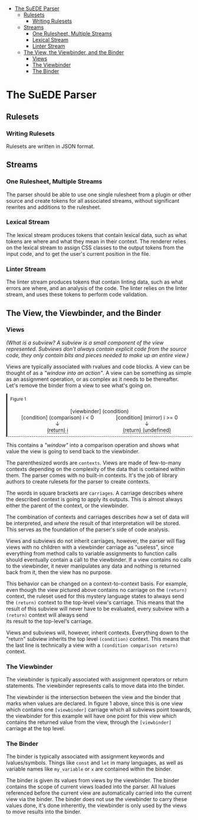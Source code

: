* [The SuEDE Parser](#the-suede-parser)
  * [Rulesets](#rulesets)
    * [Writing Rulesets](#writing-rulesets)
  * [Streams](#streams)
    * [One Rulesheet, Multiple Streams](#one-rulesheet-multiple-streams-)
    * [Lexical Stream](#lexical-stream-)
    * [Linter Stream](#linter-stream-)
  * [The View, the Viewbinder, and the Binder](#the-view-the-viewbinder-and-the-binder)
    * [Views](#views)
    * [The Viewbinder](#the-viewbinder)
    * [The Binder](#the-binder)


# The SuEDE Parser

## Rulesets

### Writing Rulesets
Rulesets are written in JSON format.

## Streams

### One Rulesheet, Multiple Streams  
The parser should be able to use one single rulesheet from a
plugin or other source and create tokens for all associated 
streams, without significant rewrites and additions to the
rulesheet.

### Lexical Stream  
The lexical stream produces tokens that contain lexical data, 
such as what tokens are where and what they mean in their 
context. The renderer relies on the lexical stream to assign 
CSS classes to the output tokens from the input code, and to
get the user's current position in the file.

### Linter Stream  
The linter stream produces tokens that contain linting data,
such as what errors are where, and an analysis of the code. The 
linter relies on the linter stream, and uses these tokens to
perform code validation.



## The View, the Viewbinder, and the Binder

### Views

_(What is a subview? A subview is a small component of the view represented. Subviews
don't always contain explicit code from the source code, they only contain bits
and pieces needed to make up an entire view.)_

Views are typically associated with rvalues and code blocks. A view can be thought 
of as a _"window into an action"_. A view can be something as simple as an 
assignment operation, or as complex as it needs to be thereafter. Let's remove the 
binder from a view to see what's going on.

<div style="flex: 1 0 auto;display: flex;flex-direction: column;border-left: 3px solid;border-bottom: 1px dashed;padding: 8px 8px;">
    <sub>Figure 1</sub>
    <br />
    <p style="margin: auto;">[viewbinder] (condition)</p>
    <div id="conditional" 
    style="flex: 1 0 auto;display:flex;justify-content: space-around">
        <div style="flex: 0 1 auto;display: flex;flex-direction: column">
            <p style="margin: auto">[condition] (comparison) i < 0</p>
            <p style="margin: auto">↓</p>
            <p style="margin: auto;border-bottom: 1px dashed">(return) i</p>
        </div>
        <div style="flex: 0 1 auto;display: flex;flex-direction: column">
            <p style="margin: auto">[condition] (mirror) i >= 0</p>
            <p style="margin: auto">↓</p>
        <p style="margin: auto;border-bottom: 1px dashed">(return) (undefined)</p>
        </div>
    </div>
</div>

This contains a _"window"_ into a comparison operation and shows what value the 
view is going to send back to the viewbinder.

The parenthesized words are `contexts`. Views are made of few-to-many contexts
depending on the complexity of the data that is contained within them. The parser 
comes with no built-in contexts. It's the job of library authors to create rulesets 
for the parser to create contexts. 

The words in square brackets are `carriages`. A carriage describes where the 
described context is going to apply its outputs. This is almost always either the
parent of the context, or the viewbinder. 

The combination of contexts and carriages describes _how_ a set of data will be 
interpreted, and _where_ the result of that interpretation will be stored. This 
serves as the foundation of the parser's side of code analysis. 

Views and subviews do not inherit carriages, however, the parser will flag views with 
no children with a viewbinder carriage as "useless", since everything from method
calls to variable assignments to function calls should eventually contain a call to 
the viewbinder. If a view contains no calls to the viewbinder, it never manipulates 
any data and nothing is returned back from it, then the view has no purpose.

This behavior can be changed on a context-to-context basis. For example, even though
the view pictured above contains no carriage on the `(return)` context, the ruleset
used for this mystery language states to always send the `(return)` context to the 
top-level view's carriage. This means that the result of this subview will never 
have to be evaluated, every subview with a `(return)` context will always send  
its result to the top-level's carriage.

Views and subviews will, however, inherit contexts. Everything down to 
the "return" subview inherits the top level `(condition)` context. This means that
the last line is technically a view with a `(condition comparison return)` context.

### The Viewbinder

The viewbinder is typically associated with assignment operators or return 
statements. The viewbinder represents calls to move data into the binder.

The viewbinder is the intersection between the view and the binder that marks when
values are declared. In figure 1 above, since this is one view which contains one 
`[viewbinder]` carriage which all subviews point towards, the viewbinder for 
this example will have one point for this view which contains the returned value
from the view, through the `[viewbinder]` carriage at the top level. 

### The Binder

The binder is typically associated with assignment keywords and lvalues/symbols. 
Things like `const` and `let` in many languages, as well as variable names like 
`my_variable` or `x` are contained within the binder. 

The binder is given its values from views by the viewbinder. The binder contains 
the scope of current views loaded into the parser. All lvalues referenced before the
current view are automatically carried into the current view via the binder. The
binder does not use the viewbinder to carry these values done, it's done inherently,
the viewbinder is only used by the views to move results into the binder.


